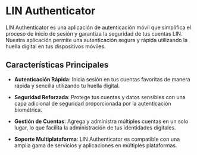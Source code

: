 # LIN Authenticator

LIN Authenticator es una aplicación de autenticación móvil que simplifica el proceso de inicio de sesión y garantiza la seguridad de tus cuentas LIN. Nuestra aplicación permite una autenticación segura y rápida utilizando la huella digital en tus dispositivos móviles.

## Características Principales

- **Autenticación Rápida**: Inicia sesión en tus cuentas favoritas de manera rápida y sencilla utilizando tu huella digital.

- **Seguridad Reforzada**: Protege tus cuentas y datos sensibles con una capa adicional de seguridad proporcionada por la autenticación biométrica.

- **Gestión de Cuentas**: Agrega y administra múltiples cuentas en un solo lugar, lo que facilita la administración de tus identidades digitales.

- **Soporte Multiplataforma**: LIN Authenticator es compatible con una amplia gama de servicios y aplicaciones en múltiples plataformas.
